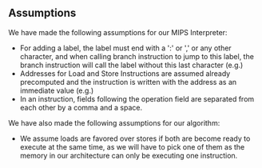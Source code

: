 ## Assumptions

We have made the following assumptions for our MIPS Interpreter:

-   For adding a label, the label must end with a ':' or ',' or any other character, and when calling branch instruction to jump to this label, the branch instruction will call the label without this last character (e.g.)
-   Addresses for Load and Store Instructions are assumed already precomputed and the instruction is written with the address as an immediate value (e.g.)
-   In an instruction, fields following the operation field are separated from each other by a comma and a space.

We have also made the following assumptions for our algorithm:

-   We assume loads are favored over stores if both are become ready to execute at the same time, as we will have to pick one of them as the memory in our architecture can only be executing one instruction.

